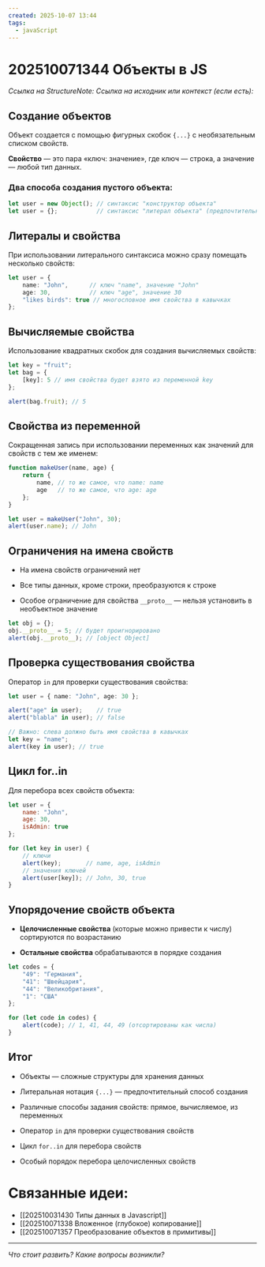 ```yaml
---
created: 2025-10-07 13:44
tags:
  - javaScript
---
```

# 202510071344 Объекты в JS

*Ссылка на StructureNote:*
*Ссылка на исходник или контекст (если есть):* 

## Создание объектов

Объект создается с помощью фигурных скобок `{...}` с необязательным списком свойств.

**Свойство** — это пара «ключ: значение», где ключ — строка, а значение — любой тип данных.

### Два способа создания пустого объекта:

```ts
let user = new Object(); // синтаксис "конструктор объекта"
let user = {};           // синтаксис "литерал объекта" (предпочтительный)
```

## Литералы и свойства

При использовании литерального синтаксиса можно сразу помещать несколько свойств:

```ts
let user = {
    name: "John",      // ключ "name", значение "John"
    age: 30,           // ключ "age", значение 30
    "likes birds": true // многословное имя свойства в кавычках
};
```

## Вычисляемые свойства

Использование квадратных скобок для создания вычисляемых свойств:

```ts
let key = "fruit";
let bag = {
    [key]: 5 // имя свойства будет взято из переменной key
};

alert(bag.fruit); // 5
```

## Свойства из переменной

Сокращенная запись при использовании переменных как значений для свойств с тем же именем:

```ts
function makeUser(name, age) {
    return {
        name, // то же самое, что name: name
        age   // то же самое, что age: age
    };
}

let user = makeUser("John", 30);
alert(user.name); // John
```

## Ограничения на имена свойств

- На имена свойств ограничений нет
    
- Все типы данных, кроме строки, преобразуются к строке
    
- Особое ограничение для свойства `__proto__` — нельзя установить в необъектное значение

```ts
let obj = {};
obj.__proto__ = 5; // будет проигнорировано
alert(obj.__proto__); // [object Object]
```

## Проверка существования свойства

Оператор `in` для проверки существования свойства:

```ts
let user = { name: "John", age: 30 };

alert("age" in user);    // true
alert("blabla" in user); // false

// Важно: слева должно быть имя свойства в кавычках
let key = "name";
alert(key in user); // true
```

## Цикл for..in

Для перебора всех свойств объекта:

```js
let user = {
    name: "John",
    age: 30,
    isAdmin: true
};

for (let key in user) {
    // ключи
    alert(key);       // name, age, isAdmin
    // значения ключей
    alert(user[key]); // John, 30, true
}
```

## Упорядочение свойств объекта

- **Целочисленные свойства** (которые можно привести к числу) сортируются по возрастанию
    
- **Остальные свойства** обрабатываются в порядке создания

```js
let codes = {
    "49": "Германия",
    "41": "Швейцария", 
    "44": "Великобритания",
    "1": "США"
};

for (let code in codes) {
    alert(code); // 1, 41, 44, 49 (отсортированы как числа)
}
```

## Итог

- Объекты — сложные структуры для хранения данных
    
- Литеральная нотация `{...}` — предпочтительный способ создания
    
- Различные способы задания свойств: прямое, вычисляемое, из переменных
    
- Оператор `in` для проверки существования свойств
    
- Цикл `for..in` для перебора свойств
    
- Особый порядок перебора целочисленных свойств

# Связанные идеи:

* [[202510031430 Типы данных в Javascript]]
* [[202510071338 Вложенное (глубокое) копирование]]
* [[202510071357 Преобразование объектов в примитивы]]
---

*Что стоит развить? Какие вопросы возникли?*
